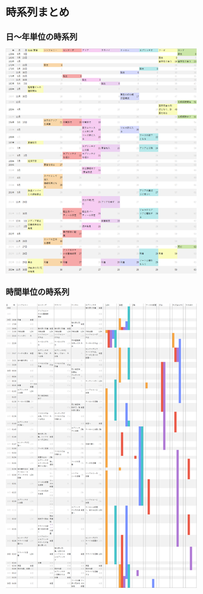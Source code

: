 # 時系列まとめ

## 日～年単位の時系列

![日～年単位の時系列](imgs/TimeCourseYears.png)

## 時間単位の時系列

![時間単位の時系列](imgs/TimeCourseHours.png)
